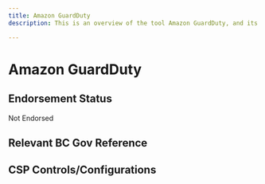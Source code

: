 ```yaml
---
title: Amazon GuardDuty
description: This is an overview of the tool Amazon GuardDuty, and its current status  within BC Gov.

---
```

<!---
Note: this is a generated file.  You should not edit it directly.  Please check https://github.com/bcgov/cloud-pathfinder for details.
-->
# Amazon GuardDuty



## Endorsement Status
Not Endorsed

## Relevant BC Gov Reference


## CSP Controls/Configurations
